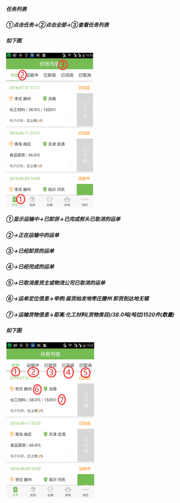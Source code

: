 ##### 任务列表

##### ①点击任务→②点击全部→③查看任务列表

##### 如下图

![](/assets/q.png)

##### ①显示运输中→已卸货→已完成剪头已取消的运单

##### ②→正在运输中的运单

##### ③→已经卸货的运单

##### ④→已经完成的运单

##### ⑤→已取消是货主或物流公司已取消的运单

##### ⑥→运单定位信息→举例:装货始发地枣庄滕州 卸货到达地无锡

##### ⑦→运输货物信息→距离:化工材料\(货物类目\)\/38.0吨\(吨位\)1520件\(数量\)

##### 如下图

![](/assets/QQ图片20160831103712.png)

